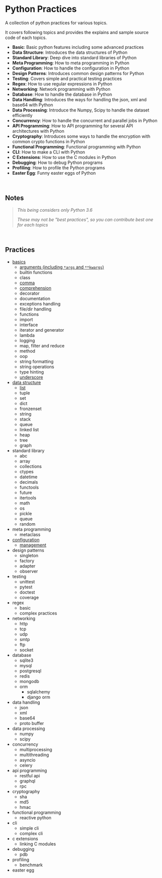 # Python Practices
A collection of python practices for various topics. 

It covers following topics and provides the explains and sample source code of each topics.

* **Basic**: Basic python features including some advanced practices
* **Data Structure**: Introduces the data structures of Python
* **Standard Library**: Deep dive into standard libraries of Python
* **Meta Programming**: How to meta programming in Python
* **Configuration**: How to handle the configuration in Python
* **Design Patterns**: Introduces common design patterns for Python
* **Testing**: Covers simple and practical testing practices
* **Regex**: How to use regular expressions in Python
* **Networking**:  Network programming with Python
* **Database**: How to handle the database in Python
* **Data Handling**: Introduces the ways for handling the json, xml and base64 with Python
* **Data Processing**: Introduce the Numpy, Scipy to handle the dataset efficiently
* **Concurrency**: How to handle the concurrent and parallel jobs in Python
* **API Programming**: How to API programming for several API architectures with Python
* **Cryptography**: Introduces some ways to handle the encryption with common crypto functions in Python
* **Functional Programming**: Functional programming with Python
* **CLI**: How to make a CLI with Python
* **C Extensions**: How to use the C modules in Python
* **Debugging**: How to debug Python programs
* **Profiling**: How to profile the Python programs
* **Easter Egg**: Funny easter eggs of Python

<br>

## Notes
> *This being considers only Python 3.6*
>
> *These may not be "best practices", so you can contribute best one for each topics*

<br>

## Practices

* [basics](/basics)
  * [arguments (including `*args` and `**kwargs`)](/basics/arguments)
  * builtin functions
  * class
  * [comma](/basics/comma)
  * [comprehension](/basics/comprehension)
  * decorator
  * documentation
  * exceptions handling
  * file/dir handling
  * functions
  * import
  * interface
  * iterator and generator
  * lambda
  * logging
  * map, filter and reduce
  * method
  * oop
  * string formatting
  * string operations
  * type hinting
  * [underscore](/basics/underscore)
* [data structure](/data-structure)
  * [list](/data-structure/list)
  * tuple
  * set
  * dict
  * fronzenset
  * string
  * stack
  * queue
  * linked list
  * heap
  * tree
  * graph
* standard library
  * abc
  * array
  * collections
  * ctypes
  * datetime
  * decimals
  * functools
  * future
  * itertools
  * math
  * os
  * pickle
  * queue
  * random
* meta programming
  * metaclass
* [configuration](/configuration)
  * [management](/configuration/management)
* design patterns
  * singleton
  * factory
  * adapter
  * observer
* testing
  * unittest
  * pytest
  * doctest
  * coverage
* regex
  * basic
  * complex practices
* networking
  * http
  * tcp
  * udp
  * smtp
  * ftp
  * socket
* database
  * sqlite3
  * mysql
  * postgresql
  * redis
  * mongodb
  * orm
    * sqlalchemy
    * django orm
* data handling
  * json
  * xml
  * base64
  * proto buffer
* data processing
  * numpy
  * scipy
* concurrency
  * multiprocessing
  * multithreading
  * asyncio
  * celery
* api programming
  * restful api
  * graphql
  * rpc
* cryptography
  * sha
  * md5
  * hmac
* functional programming
  * reactive python
* cli
  * simple cli
  * complex cli
* c extensions
  * linking C modules
* debugging
  * pdb
* profiling
  * benchmark
* easter egg

